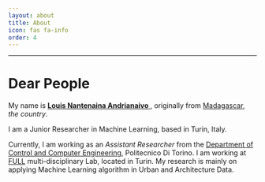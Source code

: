 ```yaml
---
layout: about
title: About
icon: fas fa-info
order: 4
---
```


-------------------------------------------------------------------------------------------------

Dear People
===========


My name is [<strong> Louis Nantenaina Andrianaivo </strong>](https://github.com/rapoma), originally from [Madagascar](https://en.wikipedia.org/wiki/Madagascar), *the country*. 

I am a Junior Researcher in Machine Learning, based in Turin, Italy.

Currently, I am working as an *Assistant Researcher* from the [Department of Control and Computer Engineering](https://www.dauin.polito.it/), Politecnico Di Torino. I am working at [FULL](https://full.polito.it/) multi-disciplinary Lab, located in Turin. My research is mainly on applying Machine Learning algorithm in Urban and Architecture Data. 



